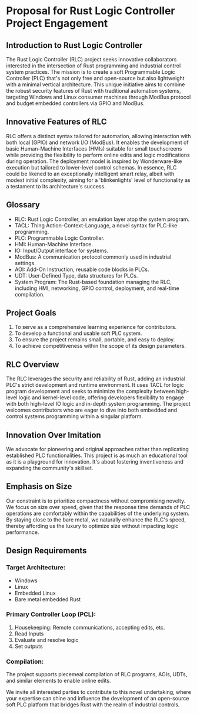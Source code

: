# Proposal for Rust Logic Controller Project Engagement

## Introduction to Rust Logic Controller

The Rust Logic Controller (RLC) project seeks innovative collaborators interested in the intersection of Rust programming and industrial control system practices. The mission is to create a soft Programmable Logic Controller (PLC) that's not only free and open-source but also lightweight with a minimal vertical architecture. This unique initiative aims to combine the robust security features of Rust with traditional automation systems, targeting Windows and Linux consumer machines through ModBus protocol and budget embedded controllers via GPIO and ModBus.

## Innovative Features of RLC

RLC offers a distinct syntax tailored for automation, allowing interaction with both local (GPIO) and network I/O (ModBus). It enables the development of basic Human-Machine Interfaces (HMIs) suitable for small touchscreens while providing the flexibility to perform online edits and logic modifications during operation. The deployment model is inspired by Wonderware-like execution but tailored to lower-level control schemas. In essence, RLC could be likened to an exceptionally intelligent smart relay, albeit with modest initial complexity, aiming for a 'blinkenlights' level of functionality as a testament to its architecture's success.

## Glossary

- RLC: Rust Logic Controller, an emulation layer atop the system program.
- TACL: Thing Action-Context-Language, a novel syntax for PLC-like programming.
- PLC: Programmable Logic Controller.
- HMI: Human-Machine Interface.
- IO: Input/Output interface for systems.
- ModBus: A communication protocol commonly used in industrial settings.
- AOI: Add-On Instruction, reusable code blocks in PLCs.
- UDT: User-Defined Type, data structures for PLCs.
- System Program: The Rust-based foundation managing the RLC, including HMI, networking, GPIO control, deployment, and real-time compilation.

## Project Goals

1. To serve as a comprehensive learning experience for contributors.
2. To develop a functional and usable soft PLC system.
3. To ensure the project remains small, portable, and easy to deploy.
4. To achieve competitiveness within the scope of its design parameters.

## RLC Overview

The RLC leverages the security and reliability of Rust, adding an industrial PLC's strict development and runtime environment. It uses TACL for logic program development and seeks to minimize the complexity between high-level logic and kernel-level code, offering developers flexibility to engage with both high-level IO logic and in-depth system programming. The project welcomes contributors who are eager to dive into both embedded and control systems programming within a singular platform.

## Innovation Over Imitation

We advocate for pioneering and original approaches rather than replicating established PLC functionalities. This project is as much an educational tool as it is a playground for innovation. It's about fostering inventiveness and expanding the community's skillset.

## Emphasis on Size

Our constraint is to prioritize compactness without compromising novelty. We focus on size over speed, given that the response time demands of PLC operations are comfortably within the capabilities of the underlying system. By staying close to the bare metal, we naturally enhance the RLC's speed, thereby affording us the luxury to optimize size without impacting logic performance.

## Design Requirements

### Target Architecture:

- Windows
- Linux
- Embedded Linux
- Bare metal embedded Rust

### Primary Controller Loop (PCL):

1. Housekeeping: Remote communications, accepting edits, etc.
2. Read Inputs
3. Evaluate and resolve logic
4. Set outputs

### Compilation:

The project supports piecemeal compilation of RLC programs, AOIs, UDTs, and similar elements to enable online edits.

We invite all interested parties to contribute to this novel undertaking, where your expertise can shine and influence the development of an open-source soft PLC platform that bridges Rust with the realm of industrial controls.
